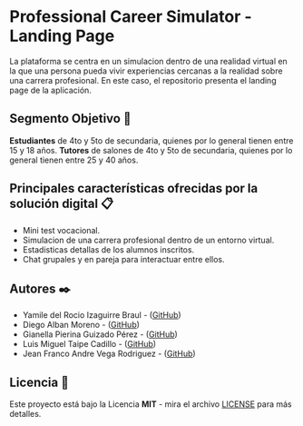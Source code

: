 # Professional Career Simulator - Landing Page

La plataforma se centra en un simulacion dentro de una realidad virtual en la que una persona pueda vivir experiencias cercanas a la realidad sobre una carrera profesional. En este caso, el repositorio presenta el landing page de la aplicación.

## Segmento Objetivo 🚀

**Estudiantes** de 4to y 5to de secundaria, quienes por lo general tienen entre 15 y 18 años.
**Tutores** de salones de 4to y 5to de secundaria, quienes por lo general tienen entre 25 y 40 años.

## Principales características ofrecidas por la solución digital 📋

- Mini test vocacional.
- Simulacion de una carrera profesional dentro de un entorno virtual.
- Estadisticas detallas de los alumnos inscritos.
- Chat grupales y en pareja para interactuar entre ellos.

## Autores ✒️

- Yamile del Rocio Izaguirre Braul - ([GitHub](https://github.com/IzaYam))
- Diego Alban Moreno - ([GitHub](https://github.com/DiegoAlban1223))
- Gianella Pierina Guizado Pérez - ([GitHub](https://github.com/GianellaGP))
- Luis Miguel Taipe Cadillo - ([GitHub](https://github.com/migueltaipe))
- Jean Franco Andre Vega Rodriguez - ([GitHub](https://github.com/u20191559))

## Licencia 📄

Este proyecto está bajo la Licencia **MIT** - mira el archivo [LICENSE](LICENSE) para más detalles.
